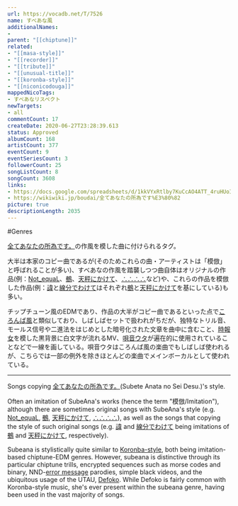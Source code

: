 ```yaml
---
url: https://vocadb.net/T/7526
name: すべあな風
additionalNames: 
- 
parent: "[[chiptune]]"
related:
- "[[masa-style]]"
- "[[recorder]]"
- "[[tribute]]"
- "[[unusual-title]]"
- "[[koronba-style]]"
- "[[niconicodouga]]"
mappedNicoTags:
- すべあなリスペクト
newTargets:
- all
commentCount: 17
createDate: 2020-06-27T23:28:39.613
status: Approved
albumCount: 168
artistCount: 377
eventCount: 9
eventSeriesCount: 3
followerCount: 25
songListCount: 8
songCount: 3608
links: 
- https://docs.google.com/spreadsheets/d/1kkVYxRtlby7KuCcAO4ATT_4ruHUoIYZRN2bDoew8T9w/edit#gid=1927908433
- https://wikiwiki.jp/boudai/全てあなたの所為です%E3%80%82
picture: true
descriptionLength: 2035
---
```


#Genres

[全てあなたの所為です。](https://vocadb.net/Ar/72979)の作風を模した曲に付けられるタグ。

大半は本家のコピー曲であるが(そのためこれらの曲・アーティストは「模倣」と呼ばれることが多い)、すべあなの作風を踏襲しつつ曲自体はオリジナルの作品(例：[Not_equaL](https://vocadb.net/S/317774)、[鵺](https://vocadb.net/S/391868)、[天秤にかけて](https://vocadb.net/S/328299)、[∴∴∴∴](https://vocadb.net/S/367988)など)や、これらの作品を模倣した作品(例：[諱](https://vocadb.net/S/386959)と[線分でわけて](https://vocadb.net/S/363116)はそれぞれ[鵺](https://vocadb.net/S/391868)と[天秤にかけて](https://vocadb.net/S/328299)を基にしている)も多い。

チップチューン風のEDMであり、作品の大半がコピー曲であるといった点で[ころんば風](https://vocadb.net/T/7250/koronba-style)と類似しており、しばしばセットで扱われがちだが、独特なトリル音、モールス信号や二進法をはじめとした暗号化された文章を曲中に含むこと、[時報女](https://vocadb.net/T/7854/error-message)を模した黒背景に白文字が流れるMV、[唄音ウタ](https://vocadb.net/Ar/803)が遍在的に使用されていることなどで一線を画している。唄音ウタはころんば風の楽曲でもしばしば使われるが、こちらでは一部の例外を除きほとんどの楽曲でメインボーカルとして使われている。

---

Songs copying [全てあなたの所為です。](https://vocadb.net/Ar/72979)(Subete Anata no Sei Desu.)'s style.

Often an imitation of SubeAna's works (hence the term "模倣/Imitation"), although there are sometimes original songs with SubeAna's style (e.g. [Not_equaL](https://vocadb.net/S/317774), [鵺](https://vocadb.net/S/391868), [天秤にかけて](https://vocadb.net/S/328299), [∴∴∴∴](https://vocadb.net/S/367988)), as well as the songs that copying the style of such original songs (e.g. [諱](https://vocadb.net/S/386959) and [線分でわけて](https://vocadb.net/S/363116) being imitations of [鵺](https://vocadb.net/S/391868) and [天秤にかけて](https://vocadb.net/S/328299), respectively).

Subeana is stylistically quite similar to [Koronba-style](https://vocadb.net/T/7250/koronba-style), both being imitation-based chiptune-EDM genres. However, subeana is distinctive through its particular chiptune trills, encrypted sequences such as morse codes and binary, NND-[error message](https://vocadb.net/T/7854/error-message) parodies, simple black videos, and the ubiquitous usage of the UTAU, [Defoko](https://vocadb.net/Ar/803). While Defoko is fairly common with Koronba-style music, she's ever present within the subeana genre, having been used in the vast majority of songs.